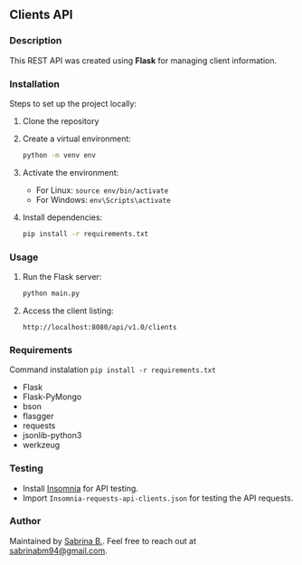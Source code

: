 ## Clients API

### Description

This REST API was created using **Flask** for managing client information.

### Installation

Steps to set up the project locally:

1. Clone the repository
2. Create a virtual environment:

   ```bash
   python -m venv env
   ```

3. Activate the environment:
   - For Linux: `source env/bin/activate`
   - For Windows: `env\Scripts\activate`
4. Install dependencies:

   ```bash
   pip install -r requirements.txt
   ```

### Usage

1. Run the Flask server:

   ```bash
   python main.py
   ```

2. Access the client listing:

   ```
   http://localhost:8080/api/v1.0/clients
   ```

### Requirements

Command instalation `pip install -r requirements.txt`

- Flask
- Flask-PyMongo
- bson
- flasgger
- requests
- jsonlib-python3
- werkzeug

### Testing

- Install [Insomnia](https://insomnia.rest/download) for API testing.
- Import `Insomnia-requests-api-clients.json` for testing the API requests.

### Author

Maintained by [Sabrina B.](https://github.com/sabrinabm94/about/blob/main/README.md).
Feel free to reach out at <sabrinabm94@gmail.com>.
